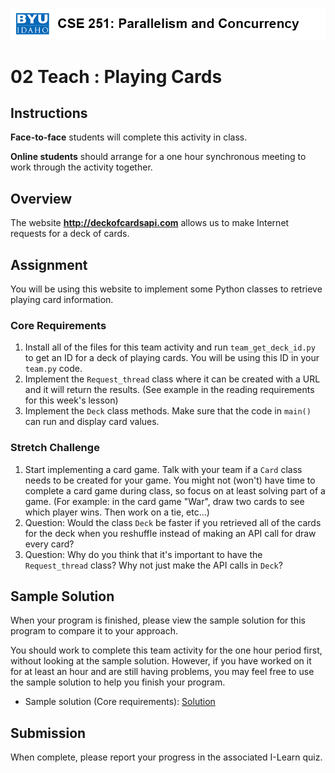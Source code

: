 ![](../site/banner.png)

# 02 Teach : Playing Cards

## Instructions

**Face-to-face** students will complete this activity in class.

**Online students** should arrange for a one hour synchronous meeting to work through the activity together.

## Overview

The website **http://deckofcardsapi.com** allows us to make Internet requests for a deck of cards.  

## Assignment

You will be using this website to implement some Python classes to retrieve playing card information.

### Core Requirements

1. Install all of the files for this team activity and run `team_get_deck_id.py` to get an ID for a deck of playing cards.  You will be using this ID in your `team.py` code.
2. Implement the `Request_thread` class where it can be created with a URL and it will return the results. (See example in the reading requirements for this week's lesson)
3. Implement the `Deck` class methods.  Make sure that the code in `main()` can run and display card values.


### Stretch Challenge

1. Start implementing a card game.  Talk with your team if a `Card` class needs to be created for your game.  You might not (won't) have time to complete a card game during class, so focus on at least solving part of a game.  (For example: in the card game "War", draw two cards to see which player wins.  Then work on a tie, etc...)
2. Question: Would the class `Deck` be faster if you retrieved all of the cards for the deck when you reshuffle instead of making an API call for draw every card?
3. Question: Why do you think that it's important to have the `Request_thread` class?  Why not just make the API calls in `Deck`?

## Sample Solution

When your program is finished, please view the sample solution for this program to compare it to your approach.

You should work to complete this team activity for the one hour period first, without looking at the sample solution. However, if you have worked on it for at least an hour and are still having problems, you may feel free to use the sample solution to help you finish your program.

- Sample solution (Core requirements): [Solution](team/team_solution.py)

## Submission

When complete, please report your progress in the associated I-Learn quiz.

